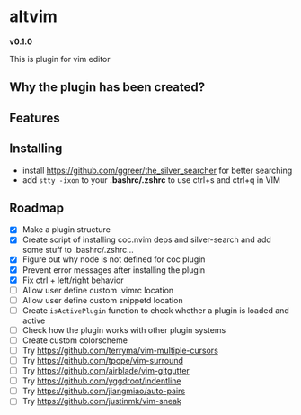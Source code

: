 # altvim

**v0.1.0**

This is plugin for vim editor

## Why the plugin has been created?


## Features


## Installing

- install https://github.com/ggreer/the_silver_searcher for better searching
- add `stty -ixon` to your **.bashrc/.zshrc** to use ctrl+s and ctrl+q in VIM


## Roadmap

- [x] Make a plugin structure
- [x] Create script of installing coc.nvim deps and silver-search and add some stuff to .bashrc/.zshrc...
- [x] Figure out why node is not defined for coc plugin
- [x] Prevent error messages after installing the plugin
- [x] Fix ctrl + left/right behavior
- [ ] Allow user define custom .vimrc location
- [ ] Allow user define custom snippetd location
- [ ] Create `isActivePlugin` function to check whether a plugin is loaded and active
- [ ] Check how the plugin works with other plugin systems
- [ ] Create custom colorscheme
- [ ] Try https://github.com/terryma/vim-multiple-cursors
- [ ] Try https://github.com/tpope/vim-surround
- [ ] Try https://github.com/airblade/vim-gitgutter
- [ ] Try https://github.com/yggdroot/indentline
- [ ] Try https://github.com/jiangmiao/auto-pairs
- [ ] Try https://github.com/justinmk/vim-sneak
